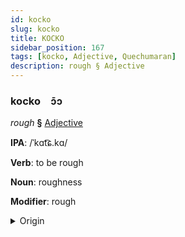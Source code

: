 ```yaml
---
id: kocko
slug: kocko
title: KOCKO
sidebar_position: 167
tags: [kocko, Adjective, Quechumaran]
description: rough § Adjective
---
```


### kocko&emsp;<span kind="abugida">ɔ̄ɔ</span>

*rough* **§** [Adjective](../../tags/Adjective)

**IPA**: /ˈkɑt͡ɕ.kɑ/

**Verb**: to be rough

**Noun**: roughness

**Modifier**: rough

<details>
    <summary>Origin</summary>
    Quechua qhachqa <br/>
    <em>Quechumaran Language Family</em>
</details>